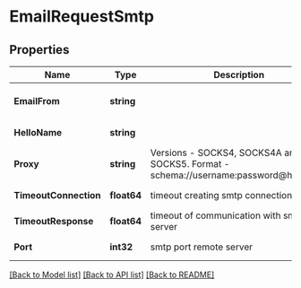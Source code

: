 # EmailRequestSmtp

## Properties
Name | Type | Description | Notes
------------ | ------------- | ------------- | -------------
**EmailFrom** | **string** |  | [optional] [default to user@example.org]
**HelloName** | **string** |  | [optional] [default to localhost]
**Proxy** | **string** | Versions - SOCKS4, SOCKS4A and SOCKS5. Format -  schema://username:password@host:port.  | [optional] [default to null]
**TimeoutConnection** | **float64** | timeout creating smtp connection | [optional] [default to 5.0]
**TimeoutResponse** | **float64** | timeout of communication with smtp server | [optional] [default to null]
**Port** | **int32** | smtp port remote server | [optional] [default to 25]

[[Back to Model list]](../README.md#documentation-for-models) [[Back to API list]](../README.md#documentation-for-api-endpoints) [[Back to README]](../README.md)

